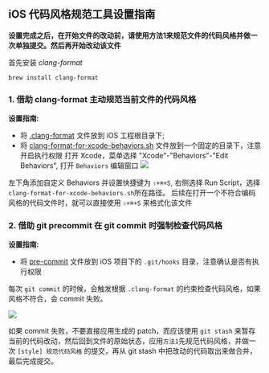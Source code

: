 iOS 代码风格规范工具设置指南
---

**设置完成之后，在开始文件的改动前，请使用方法1来规范文件的代码风格并做一次单独提交。然后再开始改动该文件**

首先安装 *clang-format*
```
brew install clang-format
```

### 1. 借助 clang-format 主动规范当前文件的代码风格
**设置指南:**   
- 将 [.clang-format](./.clang-format) 文件放到 iOS 工程根目录下;  
- 将 [clang-format-for-xcode-behaviors.sh](./clang-format-for-xcode-behaviors.sh) 文件放到一个固定的目录下，注意开启执行权限
打开 Xcode，菜单选择 "Xcode"-"Behaviors"-"Edit Behaviors", 打开 `Behaviors` 编辑窗口
![](http://oadzxd0gg.bkt.clouddn.com/1483001315.png)

左下角添加自定义 Behaviors 并设置快捷键为 `⇧+⌘+S`, 右侧选择 Run Script，选择`clang-format-for-xcode-behaviors.sh`所在路径。
后续在打开一个不符合编码风格的代码文件时，就可以直接使用 `⇧+⌘+S` 来格式化该文件

### 2. 借助 git precommit 在 git commit 时强制检查代码风格
**设置指南:**
- 将 [pre-commit](./pre-commit) 文件放到 iOS 项目下的 `.git/hooks` 目录，注意确认是否有执行权限

每次 `git commit` 的时候，会触发根据 `.clang-format` 的约束检查代码风格，如果风格不符合，会 commit 失败。  

![](http://oadzxd0gg.bkt.clouddn.com/1483002377.png)

如果 commit 失败，不要直接应用生成的 patch，而应该使用 `git stash` 来暂存当前的代码改动，然后回到文件的原始状态，应用`方法1`先规范代码风格，并做一次 `[style] 规范代码风格` 的提交，再从 git stash 中把改动的代码取出来做合并，最后完成提交。
